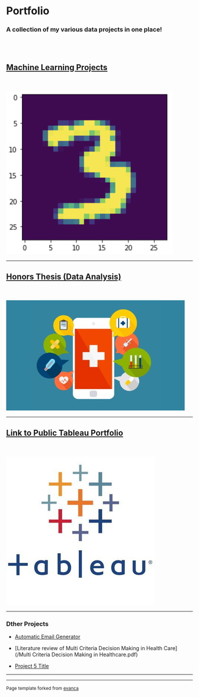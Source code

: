 # Portfolio
### A collection of my various data projects in one place!
<br><br>
## [Machine Learning Projects](/classification.md)

<br><br>
<img src="images/3.png?raw=true"/>

---
## [Honors Thesis (Data Analysis)](/thesis.md)
<br><br>
<img src="images/mhealth.jpg?raw=true"/>

---
## [Link to Public Tableau Portfolio](https://public.tableau.com/app/profile/jordan.howard)
<br><br>
<img src="images/tableau.png?raw=true"/>

---

### Dther Projects

- [Automatic Email Generator](http://example.com/)

- [Literature review of Multi Criteria Decision Making in Health Care](/Multi Criteria Decision Making in Healthcare.pdf)

- [Project 5 Title](http://example.com/)

---




---
<p style="font-size:12px">Page template forked from <a href="https://github.com/evanca/quick-portfolio">evanca</a></p>
<!-- Remove above link if you don't want to attibute -->
